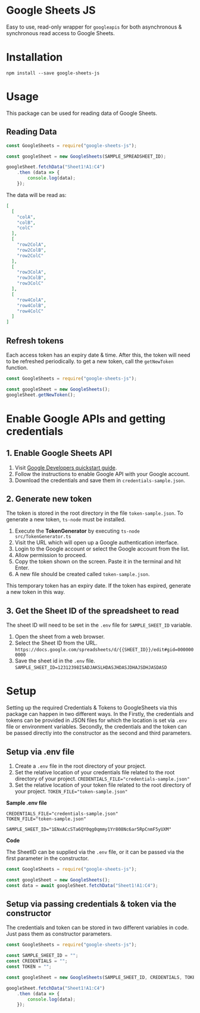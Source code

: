 # Google Sheets JS
Easy to use, read-only wrapper for `googleapis` for both asynchronous & synchronous read access to Google Sheets.

# Installation

`npm install --save google-sheets-js`

# Usage

This package can be used for reading data of Google Sheets.

## Reading Data

```typescript
const GoogleSheets = require("google-sheets-js");

const googleSheet = new GoogleSheets(SAMPLE_SPREADSHEET_ID);

googleSheet.fetchData("Sheet1!A1:C4")
    .then (data => {
        console.log(data);
    });
```

The data will be read as:

```json
[
  [
    "colA",
    "colB",
    "colC"
  ],
  [
    "row2ColA",
    "row2ColB",
    "row2ColC"
  ],
  [
    "row3ColA",
    "row3ColB",
    "row3ColC"
  ],
  [
    "row4ColA",
    "row4ColB",
    "row4ColC"
  ]
]
```

## Refresh tokens
Each access token has an expiry date & time. After this, the token will need to be refreshed periodically. to get a new
token, call the `getNewToken` function.

```typescript
const GoogleSheets = require("google-sheets-js");

const googleSheet = new GoogleSheets();
googleSheet.getNewToken();
```

# Enable Google APIs and getting credentials

## 1. Enable Google Sheets API

1. Visit [Google Developers quickstart guide](https://developers.google.com/sheets/api/quickstart/nodejs?authuser).
2. Follow the instructions to enable Google API with your Google account.
3. Download the credentials and save them in `credentials-sample.json`.

## 2. Generate new token

The token is stored in the root directory in the file `token-sample.json`. To generate a new token, `ts-node` must be 
installed.

1. Execute the **TokenGenerator** by executing `ts-node src/TokenGenerator.ts`
2. Visit the URL which will open up a Google authentication interface. 
3. Login to the Google account or select the Google account from the list.
4. Allow permission to proceed. 
5. Copy the token shown on the screen. Paste it in the terminal and hit Enter.
6. A new file should be created called `token-sample.json`. 

This temporary token has an expiry date. If the token has expired, generate a new token in this way.

## 3. Get the Sheet ID of the spreadsheet to read
The sheet ID will need to be set in the `.env` file for `SAMPLE_SHEET_ID` variable.

1. Open the sheet from a web browser.
2. Select the Sheet ID from the URL. 
`https://docs.google.com/spreadsheets/d/{{SHEET_ID}}/edit#gid=0000000000`
3. Save the sheet id in the `.env` file. 
`SAMPLE_SHEET_ID=12312398ISADJAKSLHDASJHDASJDHAJSDHJASDASD`

# Setup 

Setting up the required Credentials & Tokens to GoogleSheets via this package can happen in two different ways. In the 
Firstly, the credentials and tokens can be provided in JSON files for which the location is set via `.env` file or 
environment variables. Secondly, the credentials and the token can be passed directly into the constructor as the second 
and third parameters.

## Setup via .env file

1) Create a `.env` file in the root directory of your project.
2) Set the relative location of your credentials file related to the root directory of your project.
`CREDENTIALS_FILE="credentials-sample.json"`
3) Set the relative location of your token file related to the root directory of your project.
`TOKEN_FILE="token-sample.json"`

**Sample .env file**
```.dotenv
CREDENTIALS_FILE="credentials-sample.json"
TOKEN_FILE="token-sample.json"

SAMPLE_SHEET_ID="1ENxACcSTa6QY0qg0qmmy1Yr808Nc6ar5RpCnmF5yUXM"
```
**Code**

The SheetID can be supplied via the `.env` file, or it can be passed via the first parameter in the constructor.
```typescript
const GoogleSheets = require("google-sheets-js");

const googleSheet = new GoogleSheets();
const data = await googleSheet.fetchData("Sheet1!A1:C4");
```

## Setup via passing credentials & token via the constructor

The credentials and token can be stored in two different variables in code. Just pass them as constructor parameters.

```typescript
const GoogleSheets = require("google-sheets-js");

const SAMPLE_SHEET_ID = "";
const CREDENTIALS = "";
const TOKEN = "";

const googleSheet = new GoogleSheets(SAMPLE_SHEET_ID, CREDENTIALS, TOKEN);

googleSheet.fetchData("Sheet1!A1:C4")
    .then (data => {
        console.log(data);
    });
```

